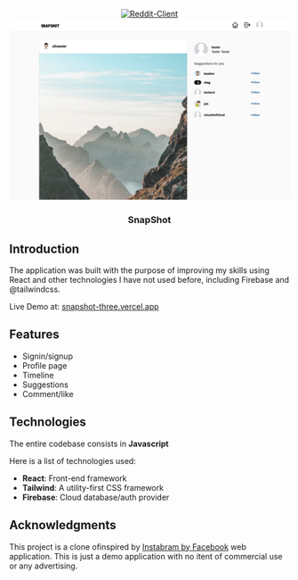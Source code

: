 <div align="center">

[![Reddit-Client](./public/images/preview-2.jpg)](https://github.com/bnzone/snapshot)
[![Reddit-Client](./public/images/preview.jpg)](https://github.com/bnzone/snapshot)

### SnapShot

</div>

## Introduction

The application was built with the purpose of improving my skills using React and other technologies I have not used before, including Firebase and @tailwindcss.

Live Demo at: [snapshot-three.vercel.app](https://snapshot-three.vercel.app/)

## Features

- Signin/signup
- Profile page 
- Timeline
- Suggestions
- Comment/like

## Technologies

The entire codebase consists in **Javascript**

Here is a list of technologies used:

- **React**: Front-end framework
- **Tailwind**: A utility-first CSS framework
- **Firebase**: Cloud database/auth provider


## Acknowledgments

This project is a clone ofinspired by [Instabram by Facebook](https://www.instagram.com/) web application. This is just a demo application with no itent of commercial use or any advertising.
